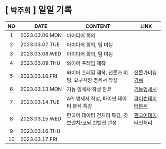 # [ `박주희` ] 일일 기록

| NO  | DATE           | CONTENT                                               | LINK                                                                                                                                                                                                                       |
| :-: | -------------- | ----------------------------------------------------- | -------------------------------------------------------------------------------------------------------------------------------------------------------------------------------------------------------------------------- |
|  1  | 2023.03.06.MON | 아이디어 회의                                         |                                                                                                                                                                                                                            |
|  2  | 2023.03.07.TUE | 아이디어 회의, 팀 미팅                                |                                                                                                                                                                                                                            |
|  3  | 2023.03.08.WED | 아이디어 회의, 팀 미팅                                |                                                                                                                                                                                                                            |
|  4  | 2023.03.09.THU | 와이어 프레임 제작                                    |                                                                                                                                                                                                                            |
|  5  | 2023.03.10.FRI | 와이어 프레임 제작, 전문가 미팅, 요구사항 명세서 작성 | [전문가미팅기록](https://lab.ssafy.com/s08-bigdata-dist-sub2/S08P22A507/-/blob/parkjuhee/parkjuhee/%EC%A0%84%EB%AC%B8%EA%B0%80_%EB%AF%B8%ED%8C%85_%EA%B8%B0%EB%A1%9D.pdf)                                                  |
|  6  | 2023.03.13.MON | 기능 명세서 작성 완료                                 | [기능명세서](https://lab.ssafy.com/s08-bigdata-dist-sub2/S08P22A507/-/blob/parkjuhee/parkjuhee/%EA%B8%B0%EB%8A%A5_%EB%AA%85%EC%84%B8%EC%84%9C.pdf)                                                                         |
|  7  | 2023.03.14.TUE | API 명세서 작성, 파이썬 데이터 분석 특강              | [파이썬데이터분석](https://lab.ssafy.com/s08-bigdata-dist-sub2/S08P22A507/-/blob/parkjuhee/parkjuhee/%EB%B9%85%EB%8D%B0%EC%9D%B4%ED%84%B0__%ED%8C%8C%EC%9D%B4%EC%8D%AC_%EB%8D%B0%EC%9D%B4%ED%84%B0_%EB%B6%84%EC%84%9D.pdf) |
|  8  | 2023.03.15.WED | 한국어 데이터 전처리 특강, 깃브랜치/코딩 컨벤션 설정  | [한국어데이터전처리](https://lab.ssafy.com/s08-bigdata-dist-sub2/S08P22A507/-/blob/parkjuhee/parkjuhee/%ED%95%9C%EA%B5%AD%EC%96%B4_%EB%8D%B0%EC%9D%B4%ED%84%B0_%EC%A0%84%EC%B2%98%EB%A6%AC.pdf)                            |
|  9  | 2023.03.16.THU |                                                       |                                                                                                                                                                                                                            |
| 10  | 2023.03.17.FRI |                                                       |                                                                                                                                                                                                                            |

